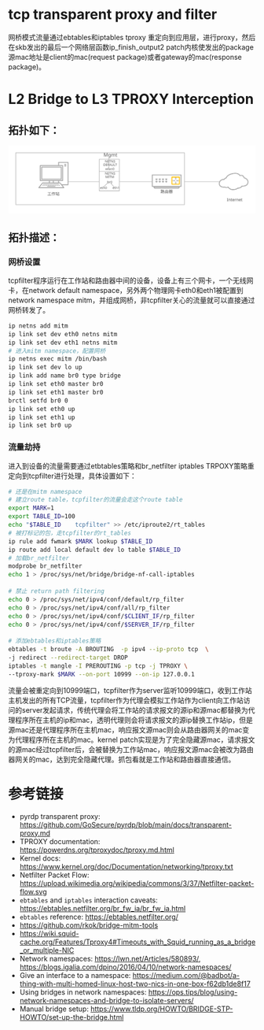 # tcp transparent proxy and filter
网桥模式流量通过ebtables和iptables tproxy 重定向到应用层，进行proxy，然后在skb发出的最后一个网络层函数ip_finish_output2 patch内核使发出的package源mac地址是client的mac(request package)或者gateway的mac(response package)。
# L2 Bridge to L3 TPROXY Interception
## 拓扑如下：
![image](https://raw.githubusercontent.com/imatespl/tcp-transparent-proxy/master/transparent-proxy.svg)
## 拓扑描述：
### 网桥设置
tcpfilter程序运行在工作站和路由器中间的设备，设备上有三个网卡，一个无线网卡，在network default namespace，另外两个物理网卡eth0和eth1被配置到network namespace mitm，并组成网桥，非tcpfilter关心的流量就可以直接通过网桥转发了。<br>
```bash
ip netns add mitm
ip link set dev eth0 netns mitm
ip link set dev eth1 netns mitm
# 进入mitm namespace，配置网桥
ip netns exec mitm /bin/bash
ip link set dev lo up
ip link add name br0 type bridge
ip link set eth0 master br0
ip link set eth1 master br0
brctl setfd br0 0
ip link set eth0 up
ip link set eth1 up
ip link set br0 up
```
### 流量劫持
进入到设备的流量需要通过etbtables策略和br_netfilter iptables TRPOXY策略重定向到tcpfilter进行处理，具体设置如下：
```bash
# 还是在mitm namespace
# 建立route table，tcpfilter的流量会走这个route table
export MARK=1
export TABLE_ID=100
echo "$TABLE_ID    tcpfilter" >> /etc/iproute2/rt_tables
# 被打标记的包，走tcpfilter的rt_tables
ip rule add fwmark $MARK lookup $TABLE_ID
ip route add local default dev lo table $TABLE_ID
# 加载br_netfilter
modprobe br_netfilter
echo 1 > /proc/sys/net/bridge/bridge-nf-call-iptables

# 禁止 return path filtering
echo 0 > /proc/sys/net/ipv4/conf/default/rp_filter
echo 0 > /proc/sys/net/ipv4/conf/all/rp_filter
echo 0 > /proc/sys/net/ipv4/conf/$CLIENT_IF/rp_filter
echo 0 > /proc/sys/net/ipv4/conf/$SERVER_IF/rp_filter

# 添加ebtables和iptables策略
ebtables -t broute -A BROUTING  -p ipv4 --ip-proto tcp  \
-j redirect --redirect-target DROP
iptables -t mangle -I PREROUTING -p tcp -j TPROXY \
--tproxy-mark $MARK --on-port 10999 --on-ip 127.0.0.1
```
流量会被重定向到10999端口，tcpfilter作为server监听10999端口，收到工作站主机发出的所有TCP流量，tcpfilter作为代理会模拟工作站作为client向工作站访问的server发起请求，传统代理会将工作站的请求报文的源ip和源mac都替换为代理程序所在主机的ip和mac，透明代理则会将请求报文的源ip替换工作站ip，但是源mac还是代理程序所在主机mac，响应报文源mac则会从路由器网关的mac变为代理程序所在主机的mac。kernel patch实现是为了完全隐藏源mac，请求报文的源mac经过tcpfilter后，会被替换为工作站mac，响应报文源mac会被改为路由器网关的mac，达到完全隐藏代理。抓包看就是工作站和路由器直接通信。
# 参考链接
* pyrdp transparent proxy: https://github.com/GoSecure/pyrdp/blob/main/docs/transparent-proxy.md
* TPROXY documentation: https://powerdns.org/tproxydoc/tproxy.md.html
* Kernel docs: https://www.kernel.org/doc/Documentation/networking/tproxy.txt
* Netfilter Packet Flow: https://upload.wikimedia.org/wikipedia/commons/3/37/Netfilter-packet-flow.svg
* `ebtables` and `iptables` interaction caveats: https://ebtables.netfilter.org/br_fw_ia/br_fw_ia.html
* `ebtables` reference: https://ebtables.netfilter.org/
* https://github.com/rkok/bridge-mitm-tools
* https://wiki.squid-cache.org/Features/Tproxy4#Timeouts_with_Squid_running_as_a_bridge_or_multiple-NIC
* Network namespaces: https://lwn.net/Articles/580893/, https://blogs.igalia.com/dpino/2016/04/10/network-namespaces/
* Give an interface to a namespace: https://medium.com/@badbot/a-thing-with-multi-homed-linux-host-two-nics-in-one-box-f62db1de8f17
* Using bridges in network namespaces: https://ops.tips/blog/using-network-namespaces-and-bridge-to-isolate-servers/
* Manual bridge setup: https://www.tldp.org/HOWTO/BRIDGE-STP-HOWTO/set-up-the-bridge.html
